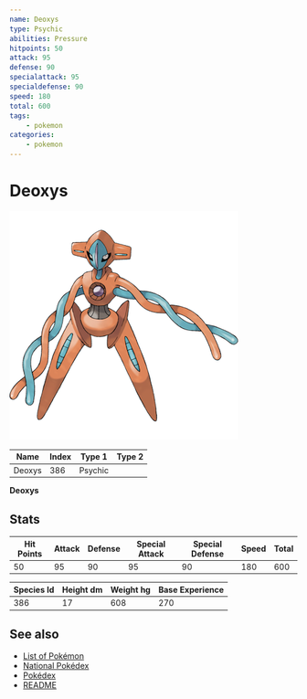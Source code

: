 ```yaml
---
name: Deoxys
type: Psychic
abilities: Pressure
hitpoints: 50
attack: 95
defense: 90
specialattack: 95
specialdefense: 90
speed: 180
total: 600
tags:
    - pokemon
categories:
    - pokemon
---
```


# Deoxys


![Deoxys](images/386.png)

| **Name** | **Index** | **Type 1** | **Type 2** |
|----|----|----|----|
| Deoxys | 386 | Psychic  |  |

**Deoxys** 


## Stats

| **Hit Points** | **Attack** | **Defense** | **Special Attack** | **Special Defense** | **Speed** | **Total** |
|----------------|------------|-------------|--------------------|---------------------|-----------|-----------|
| 50 | 95 | 90 | 95 | 90 | 180 | 600 |


| **Species Id** | **Height dm** | **Weight hg** | **Base Experience** |
|----------------|------------|------------|---------------------|
| 386 | 17 | 608 | 270 |

## See also

- [List of Pokémon](../pokemon.md)
- [National Pokédex](../national_pokedex.md)
- [Pokédex](../pokedex.md)
- [README](../README.md)
